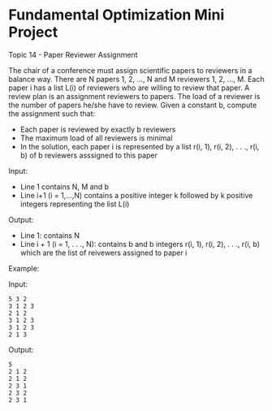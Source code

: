 # Fundamental Optimization Mini Project
Topic 14 - Paper Reviewer Assignment

The chair of a conference must assign scientific papers to reviewers in a balance way. There are N papers 1, 2, …, N and M reviewers 1, 2, …, M. Each paper i has a list L(i) of reviewers who are willing to review that paper. A review plan is an assignment reviewers to papers. The load of a reviewer is the number of papers he/she have to review. Given a constant b, compute the assignment such that:
- Each paper is reviewed by exactly b reviewers
- The maximum load of all reviewers is minimal
- In the solution, each paper i is represented by a list r(i, 1), r(i, 2), . . ., r(i, b) of b reviewers asssigned to this paper

Input:
- Line 1 contains N, M and b
- Line i+1 (i = 1,…,N) contains a positive integer k followed by k positive integers representing the list L(i)

Output:
- Line 1: contains N
- Line i + 1 (i = 1, . . ., N): contains b and b integers r(i, 1), r(i, 2), . . ., r(i, b) which are the list of reivewers assigned to paper i

Example:

Input:

    5 3 2
    3 1 2 3 
    2 1 2
    3 1 2 3
    3 1 2 3 
    2 1 3

Output:

    5
    2 1 2
    2 1 2
    2 3 1
    2 3 2
    2 3 1
